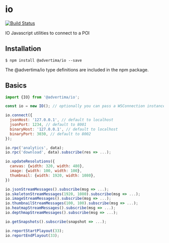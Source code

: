 # io

[![Build Status](https://travis-ci.org/advertima/io.svg?branch=development)](https://travis-ci.org/advertima/io)

IO Javascript utilities to connect to a POI

## Installation

```
$ npm install @advertima/io --save
```
The @advertima/io type definitions are included in the npm package.



## Basics

```js
import {IO} from '@advertima/io';

const io = new IO(); // optionally you can pass a WSConnection instance. By default it will use an instance of TecWSConnection

io.connect({
  jsonHost: '127.0.0.1', // default to localhost
  jsonPort: 1234, // default to 8001
  binaryHost: '127.0.0.1', // default to localhost
  binaryPort: 3030, // default to 8002
});

io.rpc('analytics', data);
io.rpc('download', data).subscribe(res => ...);

io.updateResolutions({
  canvas: {width: 320, width: 480},
  image: {width: 100, width: 100},
  thumbnail: {width: 1920, width: 1080},
})

io.jsonStreamMessages().subscribe(msg => ...);
io.skeletonStreamMessages(1920, 1080).subscribe(msg => ...);
io.imageStreamMessages().subscribe(msg => ...);
io.thumbnailStreamMessages(100, 100).subscribe(msg => ...);
io.heatmapStreamMessages().subscribe(msg => ...);
io.depthmapStreamMessages().subscribe(msg => ...);

io.getSnapshots().subscribe(snapshot => ...);

io.reportStartPlayout(33);
io.reportEndPlayout(33);
```

